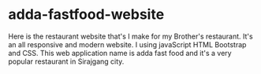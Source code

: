 # adda-fastfood-website
 Here is the restaurant website that's I make for my Brother's restaurant. It's an all responsive and modern website. I using javaScript HTML Bootstrap and CSS. This web application name is adda fast food and it's a very popular restaurant in Sirajgang city.
